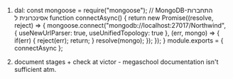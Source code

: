 1. dal:
const mongoose = require("mongoose");
// MongoDB-התחברות אסינכרונית ל
function connectAsync() {
    return new Promise((resolve, reject) => {
        mongoose.connect("mongodb://localhost:27017/Northwind",
            { useNewUrlParser: true, useUnifiedTopology: true }, (err, mongo) => {
                if(err) {
                    reject(err);
                    return;
                }
                resolve(mongo);
            });
    });
}
module.exports = {
    connectAsync
};

2. document stages + check at victor - megaschool documentation isn't sufficient atm.

